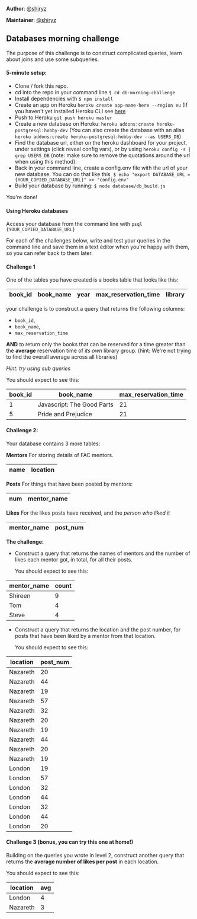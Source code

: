 **Author**: [@shiryz](https://github.com/shiryz)  

**Maintainer**: [@shiryz](https://github.com/shiryz)  

## Databases morning challenge

The purpose of this challenge is to construct complicated queries, learn about joins and use some subqueries.

#### 5-minute setup:
- Clone / fork this repo.
- cd into the repo in your command line `$ cd db-morning-challenge`
- Install dependencies with `$ npm install`
- Create an app on Heroku `heroku create app-name-here --region eu` (If you haven't yet installed Heroku CLI see [here](https://devcenter.heroku.com/articles/heroku-cli)
- Push to Heroku `git push heroku master`
- Create a new database on Heroku: `heroku addons:create heroku-postgresql:hobby-dev`
(You can also create the database with an alias `heroku addons:create heroku-postgresql:hobby-dev --as USERS_DB`)
- Find the database url, either on the heroku dashboard for your project, under settings (click reveal config vars), or by using `heroku config -s | grep USERS_DB` (note: make sure to remove the quotations around the url when using this method).
- Back in your command line, create a config.env file with the url of your new database. You can do that like this
  `$ echo "export DATABASE_URL = {YOUR_COPIED_DATABASE_URL}" >> "config.env"`
- Build your database by running: `$ node database/db_build.js`

You're done!

#### Using Heroku databases

Access your database from the command line with `psql {YOUR_COPIED_DATABASE_URL}`

For each of the challenges below, write and test your queries in the command line and save them in a text editor when you're happy with them, so you can refer back to them later.

#### Challenge 1

One of the tables you have created is a books table that looks like this:

| book_id | book_name | year | max_reservation_time | library |
| ------- | --------- | ---- | -------------------- | ------- |

your challenge is to construct a query that returns the following columns:
* `book_id`,
* `book_name`,
* `max_reservation_time`

**AND** to return only the books that can be reserved for a time greater than the **average** reservation time of *its own* library group. (hint: We're not trying to find the overall average across all libraries)

*Hint: try using sub queries*

You should expect to see this:

| book_id | book_name                                | max_reservation_time |
|---------|------------------------------------------|----------------------|
| 1       | Javascript: The Good Parts               | 21                   |
| 5       | Pride and Prejudice                      | 21                   |


#### Challenge 2:

Your database contains 3 more tables:

**Mentors**
For storing details of FAC mentors.

| name | location |
| ---- |--------- |

**Posts**
For things that have been posted by mentors:

| num | mentor_name |
| --- |------------ |

**Likes**
For the likes posts have received, and the *person who liked it*

| mentor_name | post_num |
| ----------- |--------- |

**The challenge:**
- Construct a query that returns the names of mentors and the number of likes each mentor got, in total, for all their posts.

  You should expect to see this:

| mentor_name | count |
|-------------|-------|
| Shireen     | 9     |
| Tom         | 4     |
| Steve       | 4     |

- Construct a query that returns the location and the post number, for posts that
  have been liked by a mentor from that location.

  You should expect to see this:

| location | post_num |
|----------|----------|
| Nazareth | 20       |
| Nazareth | 44       |
| Nazareth | 19       |
| Nazareth | 57       |
| Nazareth | 32       |
| Nazareth | 20       |
| Nazareth | 19       |
| Nazareth | 44       |
| Nazareth | 20       |
| Nazareth | 19       |
| London   | 19       |
| London   | 57       |
| London   | 32       |
| London   | 44       |
| London   | 32       |
| London   | 44       |
| London   | 20       |

#### Challenge 3 (bonus, you can try this one at home!)

Building on the queries you wrote in level 2, construct another query that returns the **average number of likes per post** in each location.

You should expect to see this:

| location | avg |
|----------|-----|
| London   | 4   |
| Nazareth | 3   |
